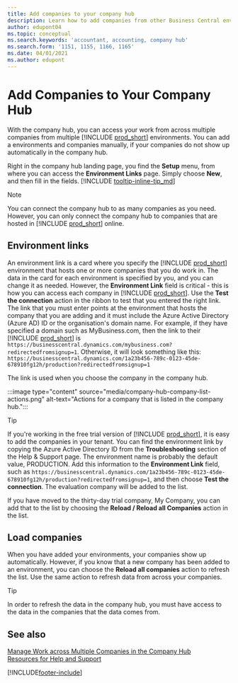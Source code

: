 ```yaml
---
title: Add companies to your company hub
description: Learn how to add companies from other Business Central environments to your company hub so you can manage work across environments.
author: edupont04
ms.topic: conceptual
ms.search.keywords: 'accountant, accounting, company hub'
ms.search.form: '1151, 1155, 1166, 1165'
ms.date: 04/01/2021
ms.author: edupont
---
```

# Add Companies to Your Company Hub

With the company hub, you can access your work from across multiple companies from multiple [!INCLUDE [prod_short](includes/prod_short.md)] environments. You can add a environments and companies manually, if your companies do not show up automatically in the company hub.  

Right in the company hub landing page, you find the **Setup** menu, from where you can access the **Environment Links** page. Simply choose **New**, and then fill in the fields. [!INCLUDE [tooltip-inline-tip_md](includes/tooltip-inline-tip_md.md)]  

> [!NOTE]
> You can connect the company hub to as many companies as you need. However, you can only connect the company hub to companies that are hosted in [!INCLUDE [prod_short](includes/prod_short.md)] online.

## Environment links

An environment link is a card where you specify the [!INCLUDE [prod_short](includes/prod_short.md)] environment that hosts one or more companies that you do work in. The data in the card for each environment is specified by you, and you can change it as needed. However, the **Environment Link** field is critical - this is how you can access each company in [!INCLUDE [prod_short](includes/prod_short.md)]. Use the **Test the connection** action in the ribbon to test that you entered the right link. The link that you must enter points at the environment that hosts the company that you are adding and it must include the Azure Active Directory (Azure AD) ID or the organisation's domain name. For example, if they have specified a domain such as MyBusiness.com, then the link to their [!INCLUDE [prod_short](includes/prod_short.md)] is ```https://businesscentral.dynamics.com/mybusiness.com?redirectedfromsignup=1```. Otherwise, it will look something like this: ```https://businesscentral.dynamics.com/1a23b456-789c-0123-45de-678910fg12h/production?redirectedfromsignup=1```  

The link is used when you choose the company in the company hub.  

:::image type="content" source="media/company-hub-company-list-actions.png" alt-text="Actions for a company that is listed in the company hub.":::

> [!TIP]
> If you're working in the free trial version of [!INCLUDE [prod_short](includes/prod_short.md)], it is easy to add the companies in your tenant. You can find the environment link by copying the Azure Active Directory ID from the **Troubleshooting** section of the Help & Support page. The environment name is probably the default value, PRODUCTION. Add this information to the **Environment Link** field, such as ```https://businesscentral.dynamics.com/1a23b456-789c-0123-45de-678910fg12h/production?redirectedfromsignup=1```, and then choose **Test the connection**. The evaluation company will be added to the list.
>
> If you have moved to the thirty-day trial company, My Company, you can add that to the list by choosing the **Reload / Reload all Companies** action in the list.

## Load companies

When you have added your environments, your companies show up automatically. However, if you know that a new company has been added to an environment, you can choose the **Reload all companies** action to refresh the list. Use the same action to refresh data from across your companies.  

> [!TIP]
> In order to refresh the data in the company hub, you must have access to the data in the companies that the data comes from.

## See also 

[Manage Work across Multiple Companies in the Company Hub](company-hub.md)  
[Resources for Help and Support](product-help-and-support.md)  

[!INCLUDE[footer-include](includes/footer-banner.md)]
